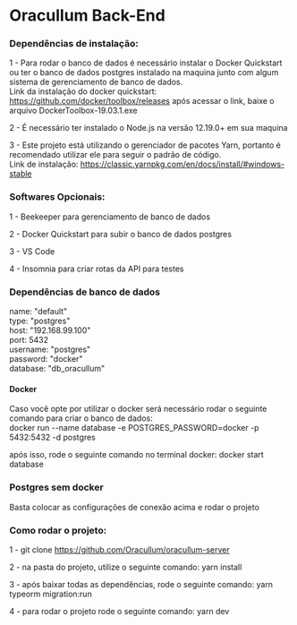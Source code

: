 # Oracullum Back-End

### Dependências de instalação: 

1 -  Para rodar o banco de dados é necessário instalar o Docker Quickstart ou ter o banco de dados postgres instalado na maquina junto com algum sistema de gerenciamento de banco de dados.</br>
Link da instalação do docker quickstart: https://github.com/docker/toolbox/releases
após acessar o link, baixe o arquivo DockerToolbox-19.03.1.exe

2 - É necessário ter instalado o Node.js na versão 12.19.0+ em sua maquina

3 - Este projeto está utilizando o gerenciador de pacotes Yarn, portanto é recomendado utilizar ele para seguir o padrão de código.</br>
Link de instalação: https://classic.yarnpkg.com/en/docs/install/#windows-stable

### Softwares Opcionais:

1 - Beekeeper para gerenciamento de banco de dados

2 - Docker Quickstart para subir o banco de dados postgres

3 - VS Code

4 - Insomnia para criar rotas da API para testes

### Dependências de banco de dados

name: "default"</br>
type: "postgres"</br>
host: "192.168.99.100"</br>
port: 5432</br>
username: "postgres"</br>
password: "docker"</br>
database: "db_oracullum"</br>

#### Docker

Caso você opte por utilizar o docker será necessário rodar o seguinte comando para criar o banco de dados: </br>
docker run --name database -e POSTGRES_PASSWORD=docker -p 5432:5432 -d postgres

após isso, rode o seguinte comando no terminal docker: docker start database

### Postgres sem docker
Basta colocar as configurações de conexão acima e rodar o projeto

### Como rodar o projeto:

1 - git clone https://github.com/Oracullum/oracullum-server

2 - na pasta do projeto, utilize o seguinte comando: yarn install

3 - após baixar todas as dependências, rode o seguinte comando: yarn typeorm migration:run

4 - para rodar o projeto rode o seguinte comando: yarn dev


